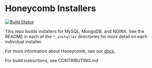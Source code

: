 # Honeycomb Installers

[![Build Status](https://travis-ci.org/honeycombio/honey_installers.svg?branch=master)](https://travis-ci.org/honeycombio/honey_installers)

This repo builds installers for MySQL, MongoDB, and NGINX. See the README in each of the `*_installer` directories for more detail on each individual installer.

For more information about Honeycomb, see our [docs](https://honeycomb.io/docs).

For build instructions, see CONTRIBUTING.md
